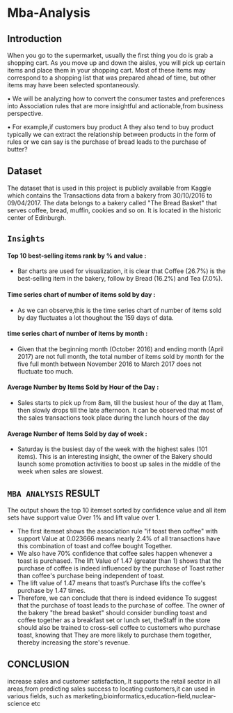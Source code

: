 # Mba-Analysis

## Introduction 

 When you go to the supermarket, usually the first thing you do is grab a shopping cart. As you move up and down the aisles, you will pick up certain items and place them in your shopping cart. Most of these items may correspond to a shopping list that was prepared ahead of time, but other items may have been selected spontaneously.

•	We will be analyzing how to convert the consumer tastes and preferences into Association rules that are more insightful and actionable,from business perspective.

•	For example,if customers buy product A they also tend to buy product typically we can extract the relationship between products in the form of rules or we can say is the purchase of bread leads to the purchase of butter? 

## Dataset

The dataset that is used in this project is publicly available from Kaggle which contains the Transactions data from a bakery from 30/10/2016 to 09/04/2017. The data belongs to a bakery called "The Bread Basket" that serves coffee, bread, muffin, cookies and so on. It is located in the historic center of Edinburgh.

## `Insights`

#### Top 10 best-selling items rank by % and value : 
* Bar charts are used for visualization, it is clear that Coffee (26.7%) is the best-selling item in the bakery, follow by Bread (16.2%) and Tea (7.0%).

#### Time series chart of number of items sold by day : 
* As we can observe,this is the time series chart of number of items sold by day fluctuates a lot thoughout the 159 days of data.
 

#### time series chart of number of items by month : 
* Given that the beginning month (October 2016) and ending month (April 2017) are not full month, the total number of items sold by month for the five full month between November 2016 to March 2017 does not fluctuate too much.

#### Average Number by Items Sold by Hour of the Day : 
* Sales starts to pick up from 8am, till the busiest hour of the day at 11am, then slowly drops till the late afternoon. It can be observed that most of the sales transactions took place during the lunch hours of the day


#### Average Number of Items Sold by day of week : 
* Saturday is the busiest day of the week with the highest sales (101 items). This is an interesting insight, the owner of the Bakery should launch some promotion activities to boost up sales in the middle of the week when sales are slowest.

## `MBA ANALYSIS` RESULT
The output  shows the top 10 itemset sorted by confidence value and all item sets have support value 
Over 1% and lift value over 1. 
* The first itemset shows the association rule "if toast then coffee" with support
Value at 0.023666 means nearly 2.4% of all transactions have this combination of toast and coffee bought 
Together. 
* We also have 70% confidence that coffee sales happen whenever a toast is purchased. The lift
Value of 1.47 (greater than 1) shows that the purchase of coffee is indeed influenced by the purchase of 
Toast rather than coffee's purchase being independent of toast.
* The lift value of 1.47 means that toast’s
Purchase lifts the coffee's purchase by 1.47 times.
* Therefore, we can conclude that there is indeed evidence To suggest that the purchase of toast leads to the purchase of coffee.
The owner of the bakery "the bread basket" should consider bundling toast and coffee together as a breakfast set or lunch set, 
theStaff in the store should also be trained to cross-sell coffee to customers who purchase toast, knowing that They are more likely to purchase them together, thereby increasing the store's revenue.

## CONCLUSION 
increase sales and customer satisfaction,.It supports the retail sector in all areas,from predicting sales success to locating customers,it can used 
in various fields, such as marketing,bioinformatics,education-field,nuclear-science etc


